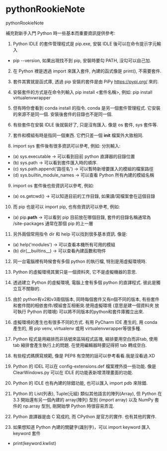 # pythonRookieNote
pythonRookieNote

補充對新手入門 Python 時一些基本而重要資訊提供參考:

1. Python IDLE 的套件管理程式是 pip.exe, 安裝 IDLE 後可以在命令提示字元輸入
-   pip --version, 如果出現找不到 pip, 安裝時要勾 PATH, 沒勾可以自己加.

2. 在 Python 裡是透過 import 來匯入套件, 內建的函式像是 print(), 不需要套件.

3. 套件其實就是函式庫, 透過 pip 安裝的套件是由 PiPy <a href=https://pypi.org/ target=_blank rel=nofollow>https://pypi.org/</a> 來的.

4. 安裝套件的方式是在命令列輸入 pip install &lt;套件名稱&gt;,
   例如: pip install virtualenvwrapper

5. 但有時你會看到 conda install 的指令. conda 是另一個套件管理程式.
   它安裝的來源不是同一個. 安裝後套件的目錄也不是同一個.

6. 有些套件在安裝 IDLE 後就裝好了, 只是沒有匯入. 像是 os 套件, sys 套件等.

7. 套件和模組有時是指同一個東西. 它們只差一個 __init__ 檔案外大致相同.

8. import sys 套件後有很多資訊可以參考, 例如:
   分別輸入:
-   (a) sys.executable -&gt; 可以看到目前 python 直譯器的目錄位置
-   (b) sys.path -&gt; 可以看到套件匯入時的順序.
-   (c) sys.path.append('路徑名') -&gt; 可以暫時新增要匯入的模組的檔案路徑
-   (d) sys.builtin_module_names -&gt; 可以查看 Python 所有內建的模組名稱

9. import os 套件後也些資訊可以參考, 例如:
-   (a) os.getcwd() -&gt; 可以知道目前的工作目錄, 如果讀/寫檔案會在這個目錄

10. 而 pip 也是可以 import pip, 也有些資訊可以參考, 例如:
-   (a) pip.__path__ -&gt; 可以看到 pip 目前放在哪個目錄,
       套件的目錄名稱通常為 /site-packages 通常在那個 pip 的上一層

11. 另外兩個常用指令 dir 和 help 可以找到很多基本資訊. 像是:
-   (a) help('modules') -&gt; 可以查看本機所有可用的模組
-   (b) dir(\_\_builtins\_\_) -&gt; 可以查看內建函數和物件

12. 同一台電腦裡有時候會有多個 python 的執行檔, 特別是用虛擬環境時.

13. Python 的虛擬環境其實只是一個資料夾, 它不是虛擬機器的意思.

14. 透過建立 Python 的虛擬環境, 電腦上會有多個 python 的直譯程式.
    彼此是獨立互不關聯的.

15. 由於 python有v2和v3兩個版本, 同時每個套件又有n個不同的版本, 有些套件
    和套件間的相依套件/模組會互相衝突.使用虛擬環境 (意思是建一個資料夾
    放可執行 Python 的環境) 可以將不同版本的python和套件庫獨立出來.

16. 虛擬環境的產生也有很多不同的方式. 有用 PyCharm IDE 產生的, 用 conda
    產生的, 用 pip venv, virtualenv 或用 virtualenvwrapper等很多種.

17. Python 程式是用縮排而非括號來區隔程式區塊, 縮排要用空白而非tab, 使用
    tab 縮排會產生執行上的問題. 在使用編輯器時要記得把 tab 轉成空白.

18. 有些程式碼撰寫規範, 像是 PEP8 有空閒的話可以參考看看.我是沒看過.XD

19. Python 的 IDEL 可以在 config-extensions.def 檔案裡外掛一些功能.
    像是 ClearWindows.py 可以在 IDLE 的功能表新增清理畫面的功能.

20. Python 的 IDLE 也有內建的除錯功能, 也可以匯入 import pdb 來除錯.

21. Python 的 List(列表), Tuple(元組) 類似其他語言的陣列(Array), 但
    Python 在 3.3 開始還有另一個內建的 array(陣列) 型別 (import array)
    以及 NumPy 套件的 np.array 型別, 剛開始學 Python 時很容易弄混.

22. Python 直譯器是由 C 寫成的, 而 CPython 是官方的實作. 也有其他的實作.

23. 如果想知道 Python 內建的關鍵字(識別字)，可以 import keyword 匯入keyword 套件

-    print(keyword.kwlist)
